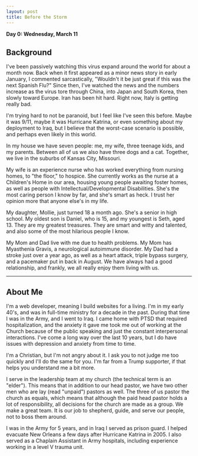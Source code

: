 ```yaml
---
layout: post
title: Before the Storm
---
```


**Day 0: Wednesday, March 11**

## Background ##

I've been passively watching this virus expand around the world for about a month now.  Back when it first appeared as a minor news story in early January, I commented sarcastically, "Wouldn't it be just great if this was the next Spanish Flu?"  Since then, I've watched the news and the numbers increase as the virus tore through China, into Japan and South Korea, then slowly toward Europe.  Iran has been hit hard.  Right now, Italy is getting really bad.

I'm trying hard to not be paranoid, but I feel like I've seen this before.  Maybe it was 9/11, maybe it was Hurricane Katrina, or even something about my deployment to Iraq, but I believe that the worst-case scenario is possible, and perhaps even likely in this world.

In my house we have seven people: me, my wife, three teenage kids, and my parents.  Between all of us we also have three dogs and a cat. Together, we live in the suburbs of Kansas City, Missouri.

My wife is an experience nurse who has worked everything from nursing homes, to "the floor," to hospice.  She currently works as the nurse at a Children's Home in our area, housing young people awaiting foster homes, as well as people with Intellectual/Developmental Disabilities.  She's the most caring person I know by far, and she's smart as heck.  I trust her opinion more that anyone else's in my life.

My daughter, Mollie, just turned 18 a month ago.  She's a senior in high school.  My oldest son is Daniel, who is 15, and my youngest is Seth, aged 13.  They are my greatest treasures.  They are smart and witty and talented, and also some of the most hilarious people I know.

My Mom and Dad live with me due to health problems.  My Mom has Myasthenia Gravis, a neurological autoimmune disorder.  My Dad had a stroke just over a year ago, as well as a heart attack, triple bypass surgery, and a pacemaker put in back in August.  We have always had a good relationship, and frankly, we all really enjoy them living with us.

-----

## About Me ##

I'm a web developer, meaning I build websites for a living.  I'm in my early 40's, and was in full-time ministry for a decade in the past.  During that time I was in the Army, and I went to Iraq.  I came home with PTSD that required hospitalization, and the anxiety it gave me took me out of working at the Church because of the public speaking and just the constant interpersonal interactions.  I've come a long way over the last 10 years, but I do have issues with depression and anxiety from time to time.

I'm a Christian, but I'm not angry about it.  I ask you to not judge me too quickly and I'll do the same for you.  I'm far from a Trump supporter, if that helps you understand me a bit more.

I serve in the leadership team at my church (the technical term is an "elder").  This means that in addition to our head pastor, we have two other men who are lay (read "unpaid") pastors as well.  The three of us pastor the church as equals, which means that although the paid head pastor holds a lot of responsibility, all decisions for the church are made as a group.  We make a great team.  It is our job to shepherd, guide, and serve our people, not to boss them around.

I was in the Army for 5 years, and in Iraq I served as prison guard. I helped evacuate New Orleans a few days after Hurricane Katrina in 2005. I also served as a Chaplain Assistant in Army hospitals, including experience working in a level V trauma unit.
